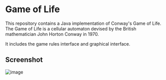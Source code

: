 # Game of Life

This repository contains a Java implementation of Conway's Game of Life. The Game of Life is a cellular automaton devised by the British mathematician John Horton Conway in 1970. 

It includes the game rules interface and graphical interface.

## Screenshot
![image](https://github.com/shai2407/game-of-game-java/assets/94295378/bf7f373f-3648-46d4-85b0-0ae691edaf30)
